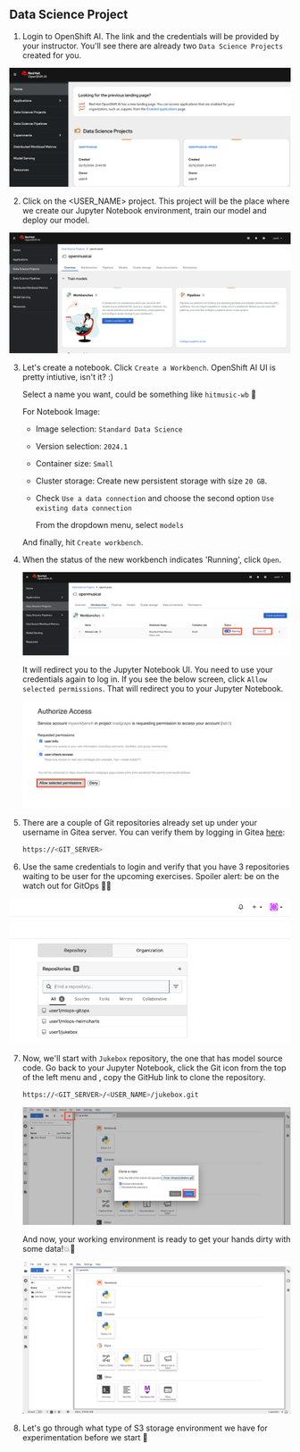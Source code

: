 ## Data Science Project

1. Login to OpenShift AI. The link and the credentials will be provided by your instructor. You'll see there are already two `Data Science Projects` created for you. 

![openshiftai.png](./images/openshiftai.png)

2. Click on the <USER_NAME> project. This project will be the place where we create our Jupyter Notebook environment, train our model and deploy our model.

![datascienceproject-2.png](./images/datascienceproject-2.png)


3. Let's create a notebook. Click `Create a Workbench`. OpenShift AI UI is pretty intiutive, isn't it? :)

   Select a name you want, could be something like `hitmusic-wb` 🎺

    For Notebook Image: 

    - Image selection: `Standard Data Science`

    - Version selection: `2024.1`

    - Container size: `Small`
    - Cluster storage: Create new persistent storage with size `20 GB`. 
    
    - Check `Use a data connection` and choose the second option `Use existing data connection`
    
      From the dropdown menu, select `models`
       

    And finally, hit `Create workbench`.

4. When the status of the new workbench indicates 'Running', click `Open`.

    ![create-a-workbench.png](./images/create-a-workbench.png)

   It will redirect you to the Jupyter Notebook UI. You need to use your credentials again to log in. If you see the below screen, click `Allow selected permissions`. That will redirect you to your Jupyter Notebook.

    ![create-a-workbench-4.png](./images/create-a-workbench-4.png)

5. There are a couple of Git repositories already set up under your username in Gitea server. You can verify them by logging in Gitea [here](https://<GIT_SERVER>):

    ```bash
    https://<GIT_SERVER>
    ```
6. Use the same credentials to login and verify that you have 3 repositories waiting to be user for the upcoming exercises. Spoiler alert: be on the watch out for GitOps 🦄🔥

  ![gitrepositories.png](./images/gitrepositories.png)

7. Now, we'll start with `Jukebox` repository, the one that has model source code. Go back to your Jupyter Notebook, click the Git icon from the top of the left menu and , copy the GitHub link to clone the repository.

    ```bash
    https://<GIT_SERVER>/<USER_NAME>/jukebox.git
    ```

    ![notebook-clone-repo.png](./images/notebook-clone-repo.png)

    And now, your working environment is ready to get your hands dirty with some data!💥💪

    ![jupyter-notebook-ui.png](./images/jupyter-notebook-ui.png)

7. Let's go through what type of S3 storage environment we have for experimentation before we start 🫡